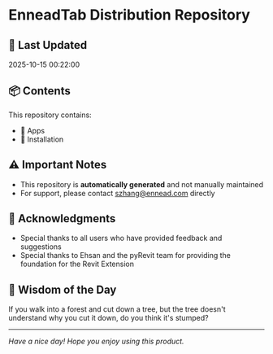 # EnneadTab Distribution Repository

## 📅 Last Updated
2025-10-15 00:22:00



## 📦 Contents
This repository contains:
- 📂 Apps
- 📂 Installation

## ⚠️ Important Notes
- This repository is **automatically generated** and not manually maintained
- For support, please contact szhang@ennead.com directly

## 🙏 Acknowledgments
- Special thanks to all users who have provided feedback and suggestions
- Special thanks to Ehsan and the pyRevit team for providing the foundation for the Revit Extension

## 💭 Wisdom of the Day
If you walk into a forest and cut down a tree, but the tree doesn't understand why you cut it down, do you think it's stumped?

---
*Have a nice day! Hope you enjoy using this product.*
